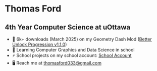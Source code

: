 # Thomas Ford

## 4th Year Computer Science at uOttawa

- 🔭 6k+ downloads (March 2025) on my Geometry Dash Mod ([Better Unlock Progression v1.1.0](https://github.com/GlowRock03/better-unlock-progression/tree/v1.1.0))
- 📖 Learning Computer Graphics and Data Science in school
- ⚡ School projects on my school account: [School Account](https://github.com/GlowRock0)
- 🖥️ Reach me at <thomasford033@gmail.com>
